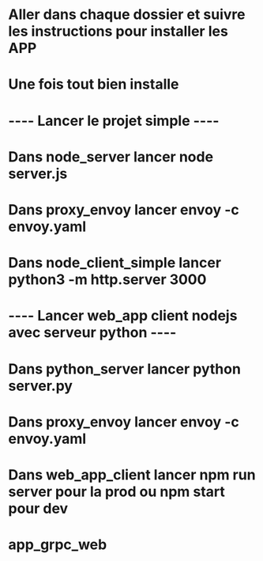 # Aller dans chaque dossier et suivre les instructions pour installer les APP

# Une fois tout bien installe 

#  ---- Lancer le projet simple ----
# Dans node_server lancer node server.js
# Dans proxy_envoy lancer envoy -c envoy.yaml
# Dans node_client_simple lancer python3 -m http.server 3000

#  ---- Lancer web_app client nodejs avec serveur python ----
# Dans python_server lancer python server.py
# Dans proxy_envoy lancer envoy -c envoy.yaml
# Dans web_app_client lancer npm run server pour la prod ou npm start pour dev



# app_grpc_web
